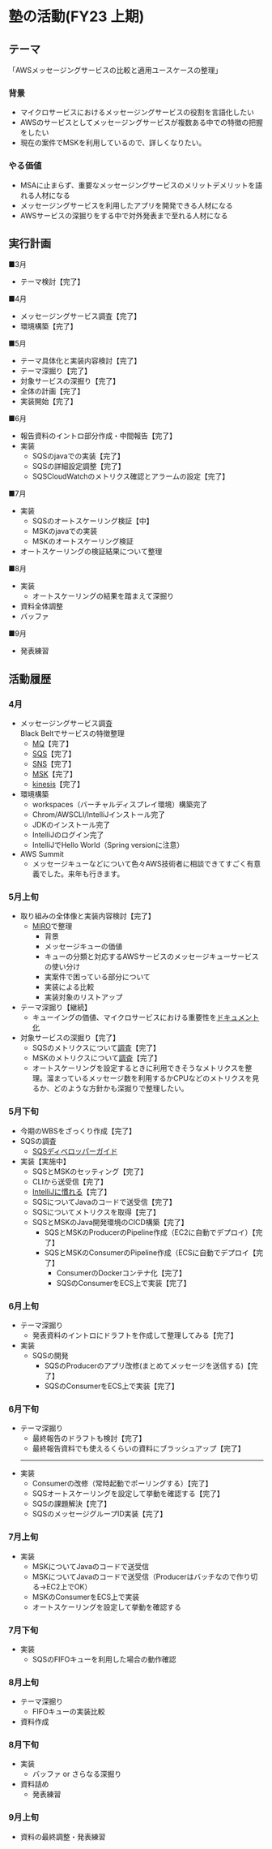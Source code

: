 # 塾の活動(FY23 上期)

## テーマ
「AWSメッセージングサービスの比較と適用ユースケースの整理」
### 背景  
- マイクロサービスにおけるメッセージングサービスの役割を言語化したい
- AWSのサービスとしてメッセージングサービスが複数ある中での特徴の把握をしたい
- 現在の案件でMSKを利用しているので、詳しくなりたい。  
### やる価値  
- MSAに止まらず、重要なメッセージングサービスのメリットデメリットを語れる人材になる
- メッセージングサービスを利用したアプリを開発できる人材になる
- AWSサービスの深掘りをする中で対外発表まで至れる人材になる




## 実行計画
■3月  
- テーマ検討【完了】

■4月  
- メッセージングサービス調査【完了】
- 環境構築【完了】

■5月  
- テーマ具体化と実装内容検討【完了】
- テーマ深掘り【完了】
- 対象サービスの深掘り【完了】
- 全体の計画【完了】
- 実装開始【完了】

■6月  
- 報告資料のイントロ部分作成・中間報告【完了】
- 実装
    - SQSのjavaでの実装【完了】
    - SQSの詳細設定調整【完了】
    - SQSCloudWatchのメトリクス確認とアラームの設定【完了】

■7月  
- 実装
    - SQSのオートスケーリング検証【中】
    - MSKのjavaでの実装
    - MSKのオートスケーリング検証
- オートスケーリングの検証結果について整理


■8月  
- 実装
    - オートスケーリングの結果を踏まえて深掘り
- 資料全体調整
- バッファ

■9月  
- 発表練習






## 活動履歴
### 4月
- メッセージングサービス調査  
    Black Beltでサービスの特徴整理
    - [MQ](https://misakifujishiro.github.io/mylogs/AWS/MQ.html)【完了】
    - [SQS](https://misakifujishiro.github.io/mylogs/AWS/SQS.html)【完了】
    - [SNS](https://misakifujishiro.github.io/mylogs/AWS/SNS.html)【完了】
    - [MSK](https://misakifujishiro.github.io/mylogs/AWS/MSK.html)【完了】
    - [kinesis](https://misakifujishiro.github.io/mylogs/AWS/Streaming.html#kinesis-data-streams)【完了】
- 環境構築
    - workspaces（バーチャルディスプレイ環境）構築完了
    - Chrom/AWSCLI/IntelliJインストール完了
    - JDKのインストール完了
    - IntelliJのログイン完了
    - IntelliJでHello World（Spring versionに注意）
- AWS Summit  
    - メッセージキューなどについて色々AWS技術者に相談できてすごく有意義でした。来年も行きます。

### 5月上旬
- 取り組みの全体像と実装内容検討【完了】  
    - [MIRO](https://miro.com/app/board/uXjVMTUlajs=/)で整理
        - 背景
        - メッセージキューの価値
        - キューの分類と対応するAWSサービスのメッセージキューサービスの使い分け
        - 実案件で困っている部分について
        - 実装による比較
        - 実装対象のリストアップ
- テーマ深掘り【継続】
    - キューイングの価値、マイクロサービスにおける重要性を[ドキュメント化](https://misakifujishiro.github.io/mylogs/microservice/queuing.html)
- 対象サービスの深掘り【完了】
    - SQSのメトリクスについて[調査](https://misakifujishiro.github.io/mylogs/AWS/SQS.html#id17)【完了】
    - MSKのメトリクスについて[調査](https://misakifujishiro.github.io/mylogs/AWS/MSK.html#id14)【完了】
    - オートスケーリングを設定するときに利用できそうなメトリクスを整理。溜まっているメッセージ数を利用するかCPUなどのメトリクスを見るか、どのような方針かも深掘りで整理したい。

### 5月下旬
- 今期のWBSをざっくり作成【完了】
- SQSの調査
    - [SQSディベロッパーガイド](https://docs.aws.amazon.com/ja_jp/AWSSimpleQueueService/latest/SQSDeveloperGuide/welcome.html)
- 実装【実施中】
    - SQSとMSKのセッティング【完了】
    - CLIから送受信【完了】
    - [IntelliJに慣れる](https://misakifujishiro.github.io/mylogs/Java/intelliJ.html)【完了】
    - SQSについてJavaのコードで送受信【完了】
    - SQSについてメトリクスを取得【完了】
    - SQSとMSKのJava開発環境のCICD構築【完了】
        - SQSとMSKのProducerのPipeline作成（EC2に自動でデプロイ）【完了】
        - SQSとMSKのConsumerのPipeline作成（ECSに自動でデプロイ【完了】
            - ConsumerのDockerコンテナ化【完了】
            - SQSのConsumerをECS上で実装【完了】



### 6月上旬
- テーマ深掘り
    - 発表資料のイントロにドラフトを作成して整理してみる【完了】
- 実装
    - SQSの開発
        - SQSのProducerのアプリ改修(まとめてメッセージを送信する)【完了】
        - SQSのConsumerをECS上で実装【完了】

### 6月下旬
- テーマ深掘り
    - 最終報告のドラフトも検討【完了】
    - 最終報告資料でも使えるくらいの資料にブラッシュアップ【完了】
    ---
- 実装
    - Consumerの改修（常時起動でポーリングする）【完了】
    - SQSオートスケーリングを設定して挙動を確認する【完了】
    - SQSの課題解決【完了】
    - SQSのメッセージグループID実装【完了】

### 7月上旬
- 実装
    - MSKについてJavaのコードで送受信
    - MSKについてJavaのコードで送受信（Producerはバッチなので作り切る→EC2上でOK）
    - MSKのConsumerをECS上で実装
    - オートスケーリングを設定して挙動を確認する

### 7月下旬
- 実装
    - SQSのFIFOキューを利用した場合の動作確認

### 8月上旬
- テーマ深掘り
    - FIFOキューの実装比較
- 資料作成

### 8月下旬
- 実装
    - バッファ or さらなる深掘り
- 資料詰め
    - 発表練習

### 9月上旬
- 資料の最終調整・発表練習


